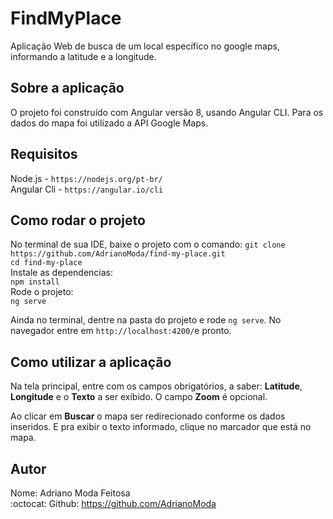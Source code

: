 # FindMyPlace

Aplicação Web de busca de um local específico no google maps, informando a latitude e a longitude.


## Sobre a aplicação
O projeto foi construído com Angular versão 8, usando Angular CLI.
Para os dados do mapa foi utilizado a API Google Maps.

## Requisitos
Node.js - `https://nodejs.org/pt-br/`<br>
Angular Cli - `https://angular.io/cli`

## Como rodar o projeto

No terminal de sua IDE, baixe o projeto com o comando:  `git clone https://github.com/AdrianoModa/find-my-place.git`<br>
`cd find-my-place`<br> 
Instale as dependencias:<br>
`npm install`<br>
Rode o projeto:<br>
`ng serve`

Ainda no terminal, dentre na pasta do projeto e rode `ng serve`. No navegador entre em `http://localhost:4200/`e pronto.

## Como utilizar a aplicação

Na tela principal, entre com os campos obrigatórios, a saber: <b>Latitude</b>, <b>Longitude</b> e o <b>Texto</b> a ser exibido. 
O campo <b>Zoom</b> é opcional.

Ao clicar em <b>Buscar</b> o mapa ser redirecionado conforme os dados inseridos. E pra exibir o texto informado, clique no marcador que está no mapa.

## Autor

Nome: Adriano Moda Feitosa<br>
:octocat: Github: https://github.com/AdrianoModa
